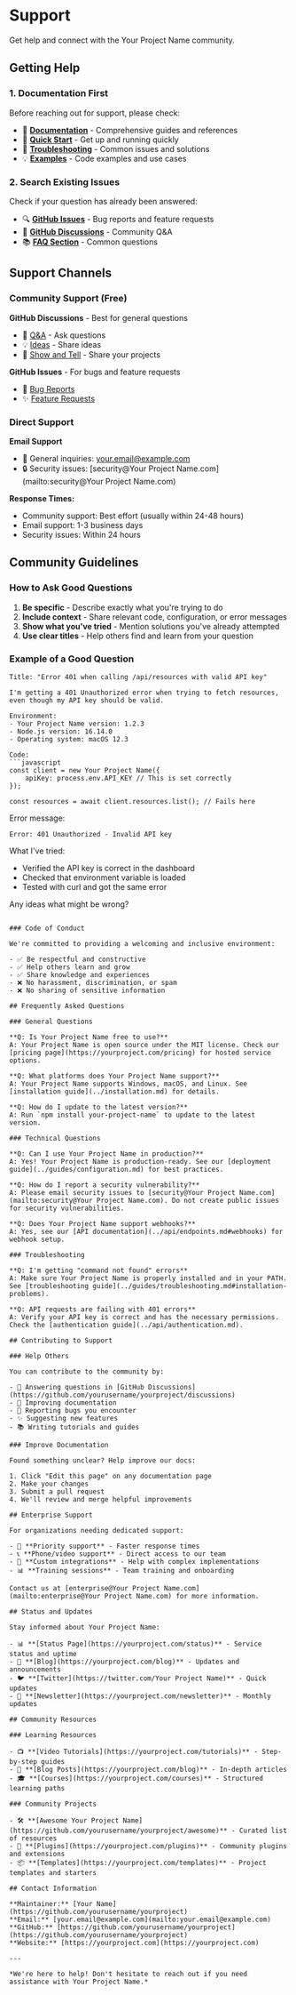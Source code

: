 # Support

Get help and connect with the Your Project Name community.

## Getting Help

### 1. Documentation First

Before reaching out for support, please check:

- 📖 **[Documentation](../introduction.md)** - Comprehensive guides and references
- 🚀 **[Quick Start](../quick-start.md)** - Get up and running quickly
- 🔧 **[Troubleshooting](../guides/troubleshooting.md)** - Common issues and solutions
- 💡 **[Examples](../examples/index.md)** - Code examples and use cases

### 2. Search Existing Issues

Check if your question has already been answered:

- 🔍 **[GitHub Issues](https://github.com/yourusername/yourproject/issues)** - Bug reports and feature requests
- 💬 **[GitHub Discussions](https://github.com/yourusername/yourproject/discussions)** - Community Q&A
- 📚 **[FAQ Section](#frequently-asked-questions)** - Common questions

## Support Channels

### Community Support (Free)

**GitHub Discussions** - Best for general questions
- 💬 [Q&A](https://github.com/yourusername/yourproject/discussions/categories/q-a) - Ask questions
- 💡 [Ideas](https://github.com/yourusername/yourproject/discussions/categories/ideas) - Share ideas
- 🎉 [Show and Tell](https://github.com/yourusername/yourproject/discussions/categories/show-and-tell) - Share your projects

**GitHub Issues** - For bugs and feature requests
- 🐛 [Bug Reports](https://github.com/yourusername/yourproject/issues/new?template=bug_report.md)
- ✨ [Feature Requests](https://github.com/yourusername/yourproject/issues/new?template=feature_request.md)

### Direct Support

**Email Support**
- 📧 General inquiries: [your.email@example.com](mailto:your.email@example.com)
- 🔒 Security issues: [security@Your Project Name.com](mailto:security@Your Project Name.com)

**Response Times:**
- Community support: Best effort (usually within 24-48 hours)
- Email support: 1-3 business days
- Security issues: Within 24 hours

## Community Guidelines

### How to Ask Good Questions

1. **Be specific** - Describe exactly what you're trying to do
2. **Include context** - Share relevant code, configuration, or error messages
3. **Show what you've tried** - Mention solutions you've already attempted
4. **Use clear titles** - Help others find and learn from your question

### Example of a Good Question

```
Title: "Error 401 when calling /api/resources with valid API key"

I'm getting a 401 Unauthorized error when trying to fetch resources, 
even though my API key should be valid.

Environment:
- Your Project Name version: 1.2.3
- Node.js version: 16.14.0
- Operating system: macOS 12.3

Code:
```javascript
const client = new Your Project Name({
    apiKey: process.env.API_KEY // This is set correctly
});

const resources = await client.resources.list(); // Fails here
```

Error message:
```
Error: 401 Unauthorized - Invalid API key
```

What I've tried:
- Verified the API key is correct in the dashboard
- Checked that environment variable is loaded
- Tested with curl and got the same error

Any ideas what might be wrong?
```

### Code of Conduct

We're committed to providing a welcoming and inclusive environment:

- ✅ Be respectful and constructive
- ✅ Help others learn and grow
- ✅ Share knowledge and experiences
- ❌ No harassment, discrimination, or spam
- ❌ No sharing of sensitive information

## Frequently Asked Questions

### General Questions

**Q: Is Your Project Name free to use?**
A: Your Project Name is open source under the MIT license. Check our [pricing page](https://yourproject.com/pricing) for hosted service options.

**Q: What platforms does Your Project Name support?**
A: Your Project Name supports Windows, macOS, and Linux. See [installation guide](../installation.md) for details.

**Q: How do I update to the latest version?**
A: Run `npm install your-project-name` to update to the latest version.

### Technical Questions

**Q: Can I use Your Project Name in production?**
A: Yes! Your Project Name is production-ready. See our [deployment guide](../guides/configuration.md) for best practices.

**Q: How do I report a security vulnerability?**
A: Please email security issues to [security@Your Project Name.com](mailto:security@Your Project Name.com). Do not create public issues for security vulnerabilities.

**Q: Does Your Project Name support webhooks?**
A: Yes, see our [API documentation](../api/endpoints.md#webhooks) for webhook setup.

### Troubleshooting

**Q: I'm getting "command not found" errors**
A: Make sure Your Project Name is properly installed and in your PATH. See [troubleshooting guide](../guides/troubleshooting.md#installation-problems).

**Q: API requests are failing with 401 errors**
A: Verify your API key is correct and has the necessary permissions. Check the [authentication guide](../api/authentication.md).

## Contributing to Support

### Help Others

You can contribute to the community by:

- 💬 Answering questions in [GitHub Discussions](https://github.com/yourusername/yourproject/discussions)
- 📝 Improving documentation
- 🐛 Reporting bugs you encounter
- ✨ Suggesting new features
- 📚 Writing tutorials and guides

### Improve Documentation

Found something unclear? Help improve our docs:

1. Click "Edit this page" on any documentation page
2. Make your changes
3. Submit a pull request
4. We'll review and merge helpful improvements

## Enterprise Support

For organizations needing dedicated support:

- 🏢 **Priority support** - Faster response times
- 📞 **Phone/video support** - Direct access to our team
- 🔧 **Custom integrations** - Help with complex implementations
- 📊 **Training sessions** - Team training and onboarding

Contact us at [enterprise@Your Project Name.com](mailto:enterprise@Your Project Name.com) for more information.

## Status and Updates

Stay informed about Your Project Name:

- 📊 **[Status Page](https://yourproject.com/status)** - Service status and uptime
- 📰 **[Blog](https://yourproject.com/blog)** - Updates and announcements
- 🐦 **[Twitter](https://twitter.com/Your Project Name)** - Quick updates
- 📧 **[Newsletter](https://yourproject.com/newsletter)** - Monthly updates

## Community Resources

### Learning Resources

- 📺 **[Video Tutorials](https://yourproject.com/tutorials)** - Step-by-step guides
- 📖 **[Blog Posts](https://yourproject.com/blog)** - In-depth articles
- 🎓 **[Courses](https://yourproject.com/courses)** - Structured learning paths

### Community Projects

- 🛠️ **[Awesome Your Project Name](https://github.com/yourusername/yourproject/awesome)** - Curated list of resources
- 🔌 **[Plugins](https://yourproject.com/plugins)** - Community plugins and extensions
- 📦 **[Templates](https://yourproject.com/templates)** - Project templates and starters

## Contact Information

**Maintainer:** [Your Name](https://github.com/yourusername/yourproject)
**Email:** [your.email@example.com](mailto:your.email@example.com)
**GitHub:** [https://github.com/yourusername/yourproject](https://github.com/yourusername/yourproject)
**Website:** [https://yourproject.com](https://yourproject.com)

---

*We're here to help! Don't hesitate to reach out if you need assistance with Your Project Name.*